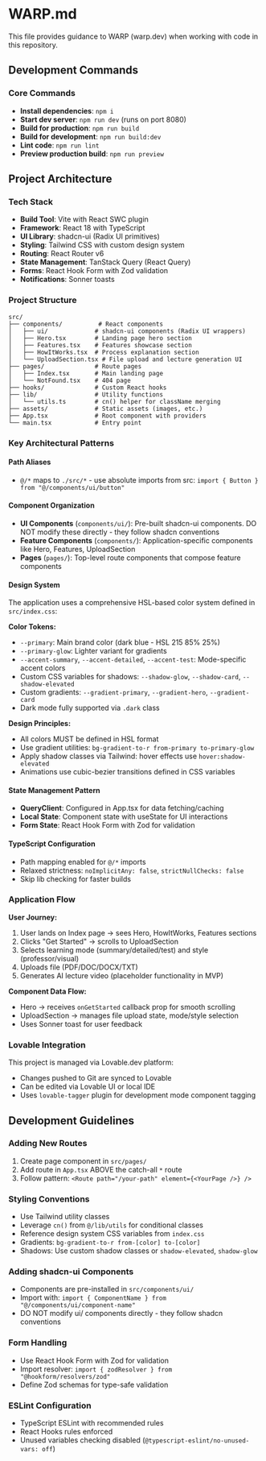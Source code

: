 # WARP.md

This file provides guidance to WARP (warp.dev) when working with code in this repository.

## Development Commands

### Core Commands
- **Install dependencies**: `npm i`
- **Start dev server**: `npm run dev` (runs on port 8080)
- **Build for production**: `npm run build`
- **Build for development**: `npm run build:dev`
- **Lint code**: `npm run lint`
- **Preview production build**: `npm run preview`

## Project Architecture

### Tech Stack
- **Build Tool**: Vite with React SWC plugin
- **Framework**: React 18 with TypeScript
- **UI Library**: shadcn-ui (Radix UI primitives)
- **Styling**: Tailwind CSS with custom design system
- **Routing**: React Router v6
- **State Management**: TanStack Query (React Query)
- **Forms**: React Hook Form with Zod validation
- **Notifications**: Sonner toasts

### Project Structure
```
src/
├── components/          # React components
│   ├── ui/             # shadcn-ui components (Radix UI wrappers)
│   ├── Hero.tsx        # Landing page hero section
│   ├── Features.tsx    # Features showcase section
│   ├── HowItWorks.tsx  # Process explanation section
│   └── UploadSection.tsx # File upload and lecture generation UI
├── pages/              # Route pages
│   ├── Index.tsx       # Main landing page
│   └── NotFound.tsx    # 404 page
├── hooks/              # Custom React hooks
├── lib/                # Utility functions
│   └── utils.ts        # cn() helper for className merging
├── assets/             # Static assets (images, etc.)
├── App.tsx             # Root component with providers
└── main.tsx            # Entry point
```

### Key Architectural Patterns

#### Path Aliases
- `@/*` maps to `./src/*` - use absolute imports from src: `import { Button } from "@/components/ui/button"`

#### Component Organization
- **UI Components** (`components/ui/`): Pre-built shadcn-ui components. DO NOT modify these directly - they follow shadcn conventions
- **Feature Components** (`components/`): Application-specific components like Hero, Features, UploadSection
- **Pages** (`pages/`): Top-level route components that compose feature components

#### Design System
The application uses a comprehensive HSL-based color system defined in `src/index.css`:

**Color Tokens:**
- `--primary`: Main brand color (dark blue - HSL 215 85% 25%)
- `--primary-glow`: Lighter variant for gradients
- `--accent-summary`, `--accent-detailed`, `--accent-test`: Mode-specific accent colors
- Custom CSS variables for shadows: `--shadow-glow`, `--shadow-card`, `--shadow-elevated`
- Custom gradients: `--gradient-primary`, `--gradient-hero`, `--gradient-card`
- Dark mode fully supported via `.dark` class

**Design Principles:**
- All colors MUST be defined in HSL format
- Use gradient utilities: `bg-gradient-to-r from-primary to-primary-glow`
- Apply shadow classes via Tailwind: hover effects use `hover:shadow-elevated`
- Animations use cubic-bezier transitions defined in CSS variables

#### State Management Pattern
- **QueryClient**: Configured in App.tsx for data fetching/caching
- **Local State**: Component state with useState for UI interactions
- **Form State**: React Hook Form with Zod for validation

#### TypeScript Configuration
- Path mapping enabled for `@/*` imports
- Relaxed strictness: `noImplicitAny: false`, `strictNullChecks: false`
- Skip lib checking for faster builds

### Application Flow

**User Journey:**
1. User lands on Index page → sees Hero, HowItWorks, Features sections
2. Clicks "Get Started" → scrolls to UploadSection
3. Selects learning mode (summary/detailed/test) and style (professor/visual)
4. Uploads file (PDF/DOC/DOCX/TXT)
5. Generates AI lecture video (placeholder functionality in MVP)

**Component Data Flow:**
- Hero → receives `onGetStarted` callback prop for smooth scrolling
- UploadSection → manages file upload state, mode/style selection
- Uses Sonner toast for user feedback

### Lovable Integration
This project is managed via Lovable.dev platform:
- Changes pushed to Git are synced to Lovable
- Can be edited via Lovable UI or local IDE
- Uses `lovable-tagger` plugin for development mode component tagging

## Development Guidelines

### Adding New Routes
1. Create page component in `src/pages/`
2. Add route in `App.tsx` ABOVE the catch-all `*` route
3. Follow pattern: `<Route path="/your-path" element={<YourPage />} />`

### Styling Conventions
- Use Tailwind utility classes
- Leverage `cn()` from `@/lib/utils` for conditional classes
- Reference design system CSS variables from `index.css`
- Gradients: `bg-gradient-to-r from-[color] to-[color]`
- Shadows: Use custom shadow classes or `shadow-elevated`, `shadow-glow`

### Adding shadcn-ui Components
- Components are pre-installed in `src/components/ui/`
- Import with: `import { ComponentName } from "@/components/ui/component-name"`
- DO NOT modify ui/ components directly - they follow shadcn conventions

### Form Handling
- Use React Hook Form with Zod for validation
- Import resolver: `import { zodResolver } from "@hookform/resolvers/zod"`
- Define Zod schemas for type-safe validation

### ESLint Configuration
- TypeScript ESLint with recommended rules
- React Hooks rules enforced
- Unused variables checking disabled (`@typescript-eslint/no-unused-vars: off`)
